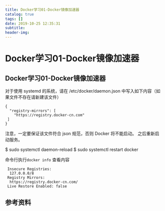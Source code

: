 ```yaml
---
title: Docker学习01-Docker镜像加速器
catalog: true
tags: []
date: 2019-10-25 12:35:31
subtitle:
header-img:
---
```

# Docker学习01-Docker镜像加速器

## Docker学习01-Docker镜像加速器
对于使用 systemd 的系统，请在 /etc/docker/daemon.json 中写入如下内容（如果文件不存在请新建该文件）
~~~
{
  "registry-mirrors": [
    "https://registry.docker-cn.com"
 ]
}
~~~
注意，一定要保证该文件符合 json 规范，否则 Docker 将不能启动。
之后重新启动服务。

$ sudo systemctl daemon-reload
$ sudo systemctl restart docker

命令行执行`docker info`
查看内容

~~~
 Insecure Registries:
  127.0.0.0/8
 Registry Mirrors:
  https://registry.docker-cn.com/
 Live Restore Enabled: false
~~~

## 参考资料
> 
